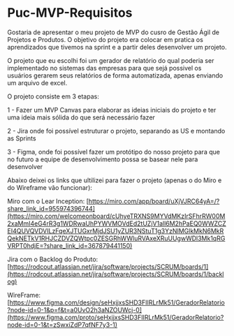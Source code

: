# Puc-MVP-Requisitos

Gostaria de apresentar o meu projeto de MVP do cusro de Gestão Ágil de Projetos e Produtos. O objetivo do projeto era colocar em pratica os aprendizados que tivemos na sprint e a partir deles desenvolver um projeto.

O projeto que eu escolhi foi um gerador de relatório do qual poderia ser implementado no sistemas das empresas para que sejá possivel os usuários gerarem seus relatórios de forma automatizada, apenas enviando um arquivo de excel.

O projeto consiste em 3 etapas:

1 - Fazer um MVP Canvas para elaborar as ideias iniciais do projeto e ter uma ideia mais sólida do que será necessário fazer

2 - Jira onde foi possível estruturar o projeto, separando as US e montando as Sprints

3 - Figma, onde foi possível fazer um protótipo do nosso projeto para que no futuro a equipe de desenvolvimento possa se basear nele para desenvolver

Abaixo deixei os links que ultilizei para fazer o projeto (apenas o do Miro e do Wireframe vão funcionar):

Miro com o Lear Inception: [https://miro.com/app/board/uXjVJRC64yA=/?share_link_id=955974396744](https://miro.com/welcomeonboard/cUhyeTRXNS9MYVdMKzIrSFhrRW00M2xaMmI4eG4rR3g1WDRwaUhPYWVMOVdEd2tUZjV1all6M2hPaEQ0WWZCZEI4QUVQVDVILzFqeXJTUGxrMjdJSU1yZUR3NStuT1g3YzNIMGlkMkN6MkRQekNETkV1RHJCZDVZQWtpc0ZESGRhWWluRVAxeXRuUUgwWDl3Mk1qRGVRPT0hdjE=?share_link_id=367879441150)

Jira com o Backlog do Produto: [https://rodcout.atlassian.net/jira/software/projects/SCRUM/boards/1](https://rodcout.atlassian.net/jira/software/projects/SCRUM/boards/1/backlog)

WireFrame: [https://www.figma.com/design/seHxjjxsSHD3FIIRLrMk51/GeradorRelatorio?node-id=0-1&p=f&t=a0UvO2h3aNZOUWcj-0](https://www.figma.com/proto/seHxjjxsSHD3FIIRLrMk51/GeradorRelatorio?node-id=0-1&t=zSwxiZdP7qfNF7y3-1)
